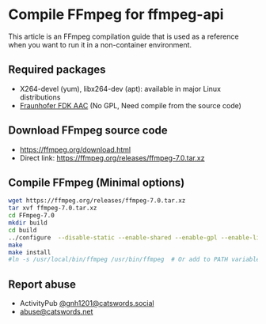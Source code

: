 # Compile FFmpeg for ffmpeg-api

This article is an FFmpeg compilation guide that is used as a reference when you want to run it in a non-container environment.

## Required packages
* X264-devel (yum), libx264-dev (apt): available in major Linux distributions
* [Fraunhofer FDK AAC](https://github.com/mstorsjo/fdk-aac) (No GPL, Need compile from the source code)

## Download FFmpeg source code
* https://ffmpeg.org/download.html
* Direct link: https://ffmpeg.org/releases/ffmpeg-7.0.tar.xz

## Compile FFmpeg (Minimal options)

```bash
wget https://ffmpeg.org/releases/ffmpeg-7.0.tar.xz
tar xvf ffmpeg-7.0.tar.xz
cd FFmpeg-7.0
mkdir build
cd build
../configure  --disable-static --enable-shared --enable-gpl --enable-libx264 --enable-nonfree
make
make install
#ln -s /usr/local/bin/ffmpeg /usr/bin/ffmpeg  # Or add to PATH variable
```

## Report abuse
* ActivityPub [@gnh1201@catswords.social](https://catswords.social/@gnh1201)
* abuse@catswords.net
